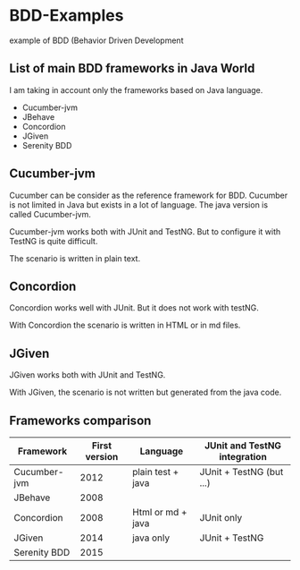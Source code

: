 # BDD-Examples
example of BDD (Behavior Driven Development

## List of main BDD frameworks in Java World
I am taking in account only the frameworks based on Java language. 

* Cucumber-jvm
* JBehave
* Concordion
* JGiven
* Serenity BDD

## Cucumber-jvm
Cucumber can be consider as the reference framework for BDD.
Cucumber is not limited in Java but exists in a lot of language.
The java version is called Cucumber-jvm.

Cucumber-jvm works both with JUnit and TestNG. But to configure it with TestNG is quite difficult.

The scenario is written in plain text. 

## Concordion

Concordion works well with JUnit. But it does not work with testNG.

With Concordion the scenario is written in HTML or in md files.

## JGiven

JGiven works both with JUnit and TestNG.

With JGiven, the scenario is not written but generated from the java code.

## Frameworks comparison

Framework    | First version | Language          | JUnit and TestNG integration
------------ | ------------- | ----------------- | ----------------------------
Cucumber-jvm | 2012          | plain test + java | JUnit + TestNG (but ...)
JBehave      | 2008          |                   | 
Concordion   | 2008          | Html or md + java | JUnit only  
JGiven       | 2014          | java only         | JUnit + TestNG
Serenity BDD | 2015          |                   |

